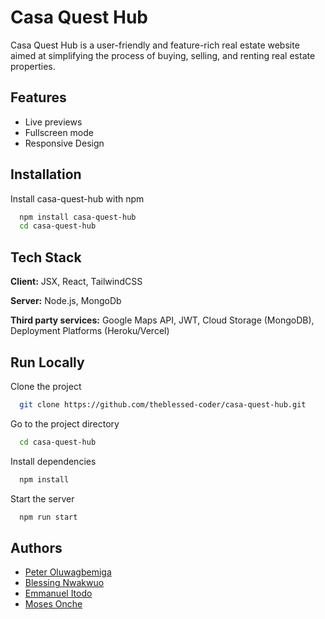 
# Casa Quest Hub

Casa Quest Hub is a user-friendly and feature-rich real estate website aimed at simplifying the process of buying, selling, and renting real estate properties.


## Features

- Live previews
- Fullscreen mode
- Responsive Design


## Installation

Install casa-quest-hub with npm

```bash
  npm install casa-quest-hub
  cd casa-quest-hub
```
    
## Tech Stack

**Client:** JSX, React, TailwindCSS

**Server:** Node.js, MongoDb

**Third party services:**
Google Maps API,
JWT,
Cloud Storage (MongoDB),
Deployment Platforms (Heroku/Vercel)



## Run Locally

Clone the project

```bash
  git clone https://github.com/theblessed-coder/casa-quest-hub.git
```

Go to the project directory

```bash
  cd casa-quest-hub
```

Install dependencies

```bash
  npm install
```

Start the server

```bash
  npm run start
```


## Authors

- [Peter Oluwagbemiga](https://www.github.com/Pyro19)
- [Blessing Nwakwuo](https://www.github.com/theblessed-coder)
- [Emmanuel Itodo](https://www.github.com/itodoemmanuel)
- [Moses Onche](https://www.github.com/Moses-Onche)

